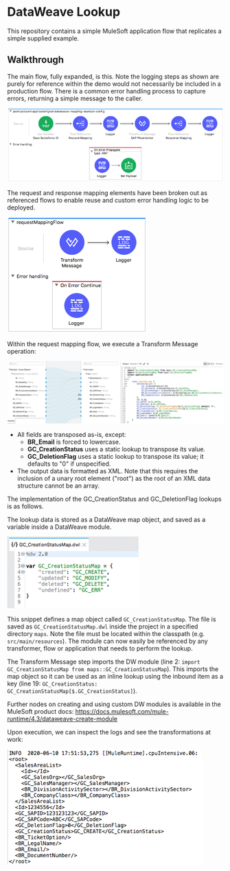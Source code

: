 # DataWeave Lookup

This repository contains a simple MuleSoft application flow that replicates a simple supplied example.

## Walkthrough

The main flow, fully expanded, is this. Note the logging steps as shown are purely for reference within the demo would not necessarily be included in a production flow. There is a common error handling process to capture errors, returning a simple message to the caller.

![Main flow of the application](docs/img/img1_mainflow.png?raw=true "Main flow")

The request and response mapping elements have been broken out as referenced flows to enable reuse and custom error handling logic to be deployed.

![Request mapping flow of the application](docs/img/img2_requestMappingFlow.png?raw=true "Request mapping flow")

Within the request mapping flow, we execute a Transform Message operation:

![DataWeave code transforming the request payload](docs/img/img3_dataweave.png?raw=true "Request dataWeave")
 
- All fields are transposed as-is, except:
  - **BR_Email** is forced to lowercase.
  - **GC_CreationStatus** uses a static lookup to transpose its value.
  - **GC_DeletionFlag** uses a static lookup to transpose its value; it defaults to "0" if unspecified.
- The output data is formatted as XML. Note that this requires the inclusion of a unary root element ("root") as the root of an XML data structure cannot be an array.

The implementation of the GC_CreationStatus and GC_DeletionFlag lookups is as follows.

The lookup data is stored as a DataWeave map object, and saved as a variable inside a DataWeave module.

![Externalized DataWeave file that implements the lookup](docs/img/img4_lookup.png?raw=true "Lookup implementation")

This snippet defines a map object called `GC_CreationStatusMap`. The file is saved as `GC_CreationStatusMap.dwl` inside the project in a specified directory `maps`. Note the file must be located within the classpath (e.g. `src/main/resources`). The module can now easily be referenced by any transformer, flow or application that needs to perform the lookup.

The Transform Message step imports the DW module (line 2: `import GC_CreationStatusMap from maps::GC_CreationStatusMap`). This imports the map object so it can be used as an inline lookup using the inbound item as a key (line 19: `GC_CreationStatus: GC_CreationStatusMap[$.GC_CreationStatus]`).

Further nodes on creating and using custom DW modules is available in the MuleSoft product docs:
https://docs.mulesoft.com/mule-runtime/4.3/dataweave-create-module

Upon execution, we can inspect the logs and see the transformations at work:

![Log output showing result of the transformation](docs/img/img5_log.png?raw=true "Log output")
